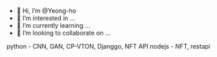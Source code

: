 - 👋 Hi, I’m @Yeong-ho
- 👀 I’m interested in ...
- 🌱 I’m currently learning ...
- 💞️ I’m looking to collaborate on ...

python - CNN, GAN, CP-VTON, Djanggo, NFT API
nodejs - NFT, restapi






<!---
Yeong-ho/Yeong-ho is a ✨ special ✨ repository because its `README.md` (this file) appears on your GitHub profile.
You can click the Preview link to take a look at your changes.
--->
